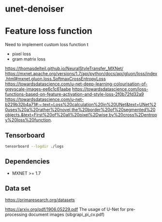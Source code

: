 # unet-denoiser


# Feature loss function
Need to implement custom loss function t

* pixel loss
* gram matrix loss

https://thomasdelteil.github.io/NeuralStyleTransfer_MXNet/
https://mxnet.apache.org/versions/1.7/api/python/docs/api/gluon/loss/index.html#mxnet.gluon.loss.SoftmaxCrossEntropyLoss
https://towardsdatascience.com/u-net-deep-learning-colourisation-of-greyscale-images-ee6c1c61aabe
https://towardsdatascience.com/loss-functions-based-on-feature-activation-and-style-loss-2f0b72fd32a9
https://towardsdatascience.com/u-net-b229b32b4a71#:~:text=Loss%20calculation%20in%20UNet&text=UNet%20uses%20a%20rather%20novel,the%20border%20of%20segmented%20objects.&text=First%20of%20all%20pixel%2Dwise,by%20cross%2Dentropy%20loss%20function.

 ## Tensorboard

 ```sh
 tensorboard --logdir ./logs
 ``` 

## Dependencies 

* MXNET >= 1.7 


## Data set
https://primaresearch.org/datasets

https://arxiv.org/pdf/1906.05229.pdf
The usage of U-Net for pre-processing document images (sibgrapi_pi_cv.pdf)
